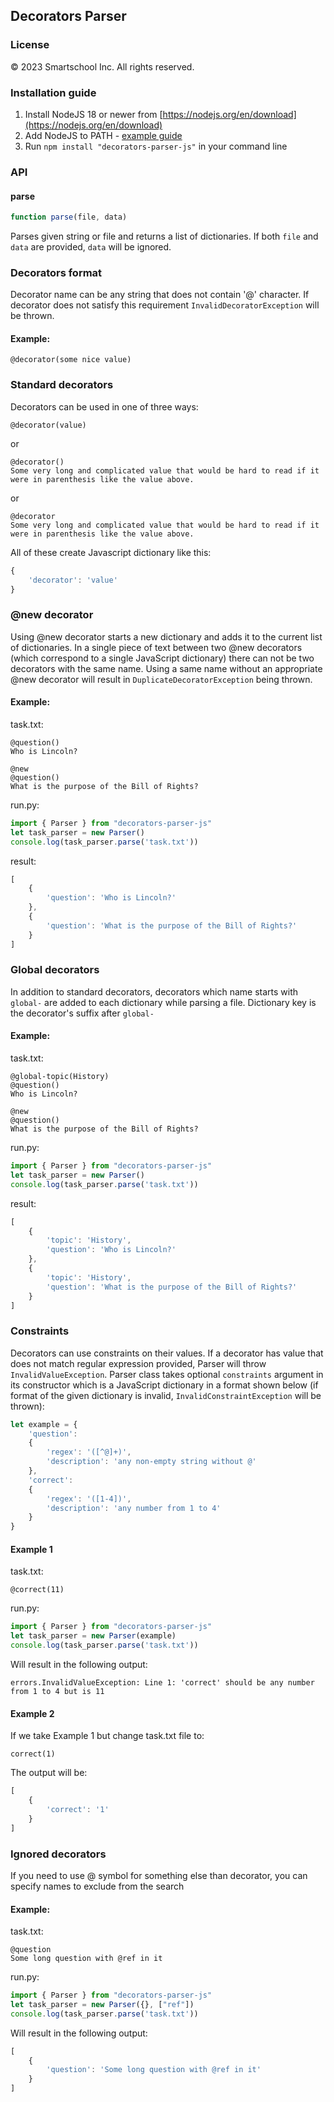 ## Decorators Parser

### License
© 2023 Smartschool Inc. All rights reserved.

### Installation guide
1. Install NodeJS 18 or newer from [https://nodejs.org/en/download](https://nodejs.org/en/download)
2. Add NodeJS to PATH - [example guide](https://www.tutorialspoint.com/nodejs/nodejs_environment_setup.htm)
3. Run `npm install "decorators-parser-js"` in your command line


### API
#### parse
```js
function parse(file, data)
```
Parses given string or file and returns a list of dictionaries. If both `file` and `data` are provided, `data` will be ignored.


### Decorators format
Decorator name can be any string that does not contain '@' character. If decorator
does not satisfy this requirement `InvalidDecoratorException` will be thrown.

#### Example:
```
@decorator(some nice value)
```

### Standard decorators
Decorators can be used in one of three ways:
```
@decorator(value)
```
or
```
@decorator()
Some very long and complicated value that would be hard to read if it were in parenthesis like the value above.
```
or
```
@decorator
Some very long and complicated value that would be hard to read if it were in parenthesis like the value above.
```

All of these create Javascript dictionary like this:
```js
{
    'decorator': 'value'
}
```

### @new decorator

Using @new decorator starts a new dictionary and adds it to the current list of dictionaries. In a single piece of text between two @new decorators (which correspond to a single JavaScript dictionary) there can not be two decorators with the same name. Using a same name without an appropriate @new decorator will result in `DuplicateDecoratorException` being thrown.

#### Example:
task.txt:
```
@question()
Who is Lincoln?

@new
@question()
What is the purpose of the Bill of Rights?
```

run.py:
```js
import { Parser } from "decorators-parser-js"
let task_parser = new Parser()
console.log(task_parser.parse('task.txt'))
```

result:
```js
[
    {
        'question': 'Who is Lincoln?'
    },
    {
        'question': 'What is the purpose of the Bill of Rights?'
    }
]
```
### Global decorators

In addition to standard decorators, decorators which name starts with `global-` are added to each dictionary while parsing a file. Dictionary key is the decorator's suffix after `global-` 

#### Example:
task.txt:
```
@global-topic(History)
@question()
Who is Lincoln?

@new
@question()
What is the purpose of the Bill of Rights?
```

run.py:
```js
import { Parser } from "decorators-parser-js"
let task_parser = new Parser()
console.log(task_parser.parse('task.txt'))
```

result:
```js
[
    {
        'topic': 'History',
        'question': 'Who is Lincoln?'
    },
    {
        'topic': 'History',
        'question': 'What is the purpose of the Bill of Rights?'
    }
]
```

### Constraints

Decorators can use constraints on their values. If a decorator has value that does not match regular expression
provided, Parser will throw `InvalidValueException`. Parser class takes optional `constraints` argument in its constructor which
is a JavaScript dictionary in a format shown below (if format of the given dictionary is invalid, `InvalidConstraintException` will be thrown):
```js
let example = {
    'question': 
    {
        'regex': '([^@]+)',
        'description': 'any non-empty string without @'
    },
    'correct':
    {
        'regex': '([1-4])',
        'description': 'any number from 1 to 4'
    }
}
```


#### Example 1

task.txt:
```
@correct(11)
```

run.py:
```js
import { Parser } from "decorators-parser-js"
let task_parser = new Parser(example)
console.log(task_parser.parse('task.txt'))
```

Will result in the following output:
```
errors.InvalidValueException: Line 1: 'correct' should be any number from 1 to 4 but is 11
```

#### Example 2
If we take Example 1 but change task.txt file to:
```
correct(1)
```

The output will be:
```js
[
    {
        'correct': '1'
    }
]
```

### Ignored decorators

If you need to use @ symbol for something else than decorator, you can specify
names to exclude from the search

#### Example:
task.txt:
```
@question
Some long question with @ref in it
```

run.py:
```js
import { Parser } from "decorators-parser-js"
let task_parser = new Parser({}, ["ref"])
console.log(task_parser.parse('task.txt'))
```

Will result in the following output:
```js
[
    {
        'question': 'Some long question with @ref in it'
    }
]
```